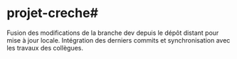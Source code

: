 # projet-creche#   
 
 Fusion des modifications de la branche dev depuis le dépôt distant pour mise à jour locale.
Intégration des derniers commits et synchronisation avec les travaux des collègues.

